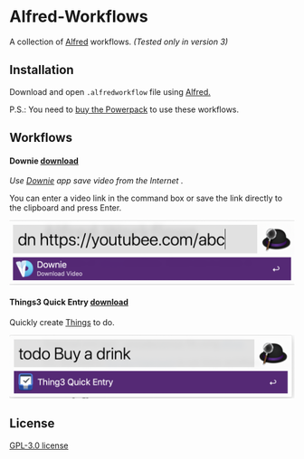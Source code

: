 # Alfred-Workflows

A collection of  [Alfred](https://www.alfredapp.com/) workflows. *(Tested only in version 3)*



## Installation

Download and open `.alfredworkflow` file using [Alfred.](https://www.alfredapp.com/)

P.S.: You need to [buy the Powerpack](https://buy.alfredapp.com/) to use these workflows.



## Workflows

#### Downie [download](https://github.com/Zrocky/Alfred-Workflows/raw/master/Downie.alfredworkflow)

*Use [Downie](https://software.charliemonroe.net/downie/) app save video from the Internet .*

You can enter a video link in the command box or save the link directly to the clipboard and press Enter.

![image-20190531171019980](assets/image-20190531171019980.png)



#### Things3 Quick Entry [download](https://github.com/Zrocky/Alfred-Workflows/raw/master/Thing3%20Quick%20Entry.alfredworkflow)

Quickly create [Things](https://culturedcode.com/things/) to do.

![image-20190531171229520](assets/image-20190531171229520.png)



## License

[GPL-3.0 license](https://github.com/Zrocky/Alfred-Workflows/blob/master/LICENSE)

